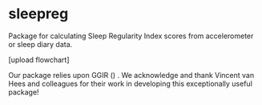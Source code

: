 # sleepreg
Package for calculating Sleep Regularity Index scores from accelerometer or sleep diary data.

[upload flowchart]



Our package relies upon GGIR () .  We acknowledge and thank Vincent van Hees and colleagues for their work in developing this exceptionally useful package! 
